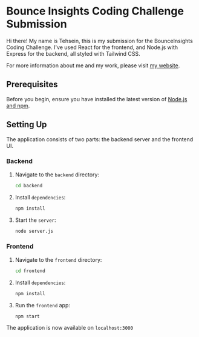 # Bounce Insights Coding Challenge Submission

Hi there! My name is Tehsein, this is my submission for the BounceInsights Coding Challenge. I've used React for the frontend, and Node.js with Express for the backend, all styled with Tailwind CSS.

For more information about me and my work, please visit [my website](https://tehseinfiroze.com/).

## Prerequisites

Before you begin, ensure you have installed the latest version of [Node.js and npm](https://nodejs.org/).

## Setting Up

The application consists of two parts: the backend server and the frontend UI.

### Backend

1. Navigate to the `backend` directory:
   ```bash
   cd backend
    ```
2. Install `dependencies`:
    ```bash
    npm install
    ```
3. Start the `server`:
    ```bash
    node server.js
    ```

### Frontend

1. Navigate to the `frontend` directory:
   ```bash
   cd frontend
    ```
2. Install `dependencies`:
    ```bash
    npm install
    ```
3. Run the `frontend` app:
    ```bash
    npm start
    ```

The application is now available on `localhost:3000`